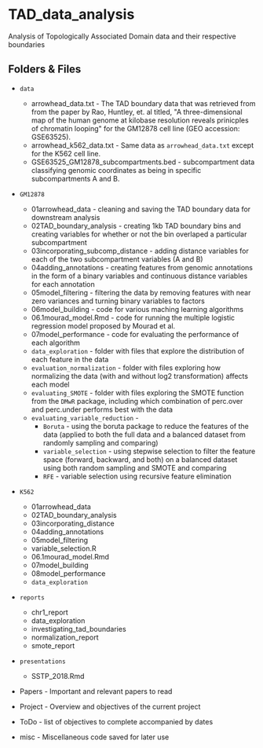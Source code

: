 # TAD_data_analysis
Analysis of Topologically Associated Domain data and their respective boundaries


## Folders & Files

* `data`  
   + arrowhead_data.txt - The TAD boundary data that was retrieved from from the paper by Rao, Huntley, et. al titled, "A three-dimensional map of the human genome at kilobase resolution reveals prinicples of chromatin looping" for the GM12878 cell line (GEO accession: GSE63525). 
   + arrowhead_k562_data.txt - Same data as `arrowhead_data.txt` except for the K562 cell line.
   + GSE63525_GM12878_subcompartments.bed - subcompartment data classifying genomic coordinates as being in specific subcompartments A and B.

* `GM12878` 
   + 01arrowhead_data - cleaning and saving the TAD boundary data for downstream analysis
   + 02TAD_boundary_analysis - creating 1kb TAD boundary bins and creating variables for whether or not the bin overlaped a particular subcompartment
   + 03incorporating_subcomp_distance - adding distance variables for each of the two subcompartment variables (A and B)
   + 04adding_annotations - creating features from genomic annotations in the form of a binary variables and continuous distance variables for each annotation
   + 05model_filtering - filtering the data by removing features with near zero variances and turning binary variables to factors
   + 06model_building - code for various maching learning algorithms
   + 06.1mourad_model.Rmd - code for running the multiple logistic regression model proposed by Mourad et al.
   + 07model_performance - code for evaluating the performance of each algorithm
   + `data_exploration` - folder with files that explore the distribution of each feature in the data
   + `evaluation_normalization` - folder with files exploring how normalizing the data (with and without log2 transformation) affects each model
   + `evaluating_SMOTE` - folder with files exploring the SMOTE function from the `DMwR` package, including which combination of perc.over and perc.under performs best with the data
   + `evaluating_variable_reduction` - 
      + `Boruta` - using the boruta package to reduce the features of the data (applied to both the full data and a balanced dataset from randomly sampling and comparing)
      + `variable_selection` - using stepwise selection to filter the feature space (forward, backward, and both) on a balanced dataset using both random sampling and SMOTE and comparing
      + `RFE` - variable selection using recursive feature elimination

* `K562`  
   + 01arrowhead_data
   + 02TAD_boundary_analysis
   + 03incorporating_distance
   + 04adding_annotations
   + 05model_filtering
   + variable_selection.R
   + 06.1mourad_model.Rmd 
   + 07model_building
   + 08model_performance
   + `data_exploration`

* `reports`  
   + chr1_report
   + data_exploration
   + investigating_tad_boundaries
   + normalization_report
   + smote_report
  
* `presentations`
   + SSTP_2018.Rmd

* Papers - Important and relevant papers to read

* Project - Overview and objectives of the current project

* ToDo - list of objectives to complete accompanied by dates

* misc - Miscellaneous code saved for later use


